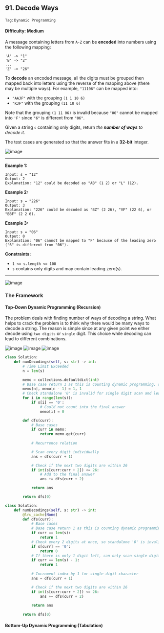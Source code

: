 ## 91. Decode Ways

```Tag```: ```Dynamic Programming```

#### Difficulty: Medium

A message containing letters from ```A-Z``` can be __encoded__ into numbers using the following mapping:
```
'A' -> "1"
'B' -> "2"
...
'Z' -> "26"
```

To __decode__ an encoded message, all the digits must be grouped then mapped back into letters using the reverse of the mapping above (there may be multiple ways). For example, ```"11106"``` can be mapped into:

- ```"AAJF"``` with the grouping ```(1 1 10 6)```
- ```"KJF"``` with the grouping ```(11 10 6)```

Note that the grouping ```(1 11 06)``` is invalid because ```"06"``` cannot be mapped into ```'F'``` since ```"6"``` is different from ```"06"```.

Given a string ```s``` containing only digits, return _the __number of ways__ to decode it_.

The test cases are generated so that the answer fits in a __32-bit__ integer.

![image](https://user-images.githubusercontent.com/35042430/220204128-0d2c0ec9-a11a-4167-a24a-1a893bcc7b01.png)

---

__Example 1:__
```
Input: s = "12"
Output: 2
Explanation: "12" could be decoded as "AB" (1 2) or "L" (12).
```

__Example 2:__
```
Input: s = "226"
Output: 3
Explanation: "226" could be decoded as "BZ" (2 26), "VF" (22 6), or "BBF" (2 2 6).
```

__Example 3:__
```
Input: s = "06"
Output: 0
Explanation: "06" cannot be mapped to "F" because of the leading zero ("6" is different from "06").
```

__Constraints:__

- ```1 <= s.length <= 100```
- ```s``` contains only digits and may contain leading zero(s).

---

![image](https://leetcode.com/problems/decode-ways/solutions/525903/Figures/91/91_Decode_Ways_1.png)

### The Framework

#### Top-Down Dynamic Programming (Recursion)

The problem deals with finding number of ways of decoding a string. What helps to crack the problem is to think why there would be many ways to decode a string. The reason is simple since at any given point we either decode using ```two digits``` or ```single``` digit. This choice while decoding can lead to different combinations.

![image](https://leetcode.com/problems/decode-ways/solutions/525903/Figures/91/91_Decode_Ways_2.png)
![image](https://leetcode.com/problems/decode-ways/solutions/525903/Figures/91/91_Decode_Ways_3.png)
![image](https://leetcode.com/problems/decode-ways/solutions/525903/Figures/91/91_Decode_Ways_4.png)

```Python
class Solution:
    def numDecodings(self, s: str) -> int:
        # Time Limit Exceeded
        n = len(s)

        memo = collections.defaultdict(int)
        # Base case return 1 as this is counting dynamic programming, return 0 would reflect 0 itself instead of counting
        memo[n], memo[n - 1] = 1, 1
        # Check standalone '0' is invalid for single digit scan and leading '0' is invalid for double digit scan
        for i in range(len(s)):
            if s[i] == '0':
                # Could not count into the final answer
                memo[i] = 0

        def dfs(curr):
            # Base cases
            if curr in memo:
                return memo.get(curr)
            
            # Recurrence relation

            # Scan every digit individually
            ans = dfs(curr + 1)

            # Check if the next two digits are within 26
            if int(s[curr:curr + 2]) <= 26:
                # Add to the final answer
                ans += dfs(curr + 2)

            return ans

        return dfs(0)
```

```Python
class Solution:
    def numDecodings(self, s: str) -> int:    
        @lru_cache(None)
        def dfs(curr):
            # Base cases
            # Base case return 1 as this is counting dynamic programming, return 0 would reflect 0 itself instead of counting
            if curr == len(s):
                return 1
            # Check every 2 digits at once, so standalone '0' is invalid for single digit scan or leading '0' is invalid for double digit scan
            if s[curr] == '0':
                return 0
            # If there is only 1 digit left, can only scan single digit, number of way is 1
            if curr == len(s) - 1:
                return 1
            
            # Increment index by 1 for single digit character
            ans = dfs(curr + 1)

            # Check if the next two digits are within 26
            if int(s[curr:curr + 2]) <= 26:
                ans += dfs(curr + 2)
            
            return ans
            
        return dfs(0)
```

#### Bottom-Up Dynamic Programming (Tabulation)

```Python

```
